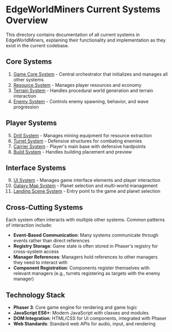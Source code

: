 # EdgeWorldMiners Current Systems Overview

This directory contains documentation of all current systems in EdgeWorldMiners, explaining their functionality and implementation as they exist in the current codebase.

## Core Systems

1. [Game Core System](01_GAME_CORE_SYSTEM.md) - Central orchestrator that initializes and manages all other systems
2. [Resource System](02_RESOURCE_SYSTEM.md) - Manages player resources and economy
3. [Terrain System](03_TERRAIN_SYSTEM.md) - Handles procedural world generation and terrain interaction
4. [Enemy System](04_ENEMY_SYSTEM.md) - Controls enemy spawning, behavior, and wave progression

## Player Systems

5. [Drill System](05_DRILL_SYSTEM.md) - Manages mining equipment for resource extraction
6. [Turret System](06_TURRET_SYSTEM.md) - Defensive structures for combating enemies
7. [Carrier System](07_CARRIER_SYSTEM.md) - Player's main base with defensive hardpoints
8. [Build System](08_BUILD_SYSTEM.md) - Handles building placement and preview

## Interface Systems

9. [UI System](09_UI_SYSTEM.md) - Manages game interface elements and player interaction
10. [Galaxy Map System](10_GALAXY_MAP_SYSTEM.md) - Planet selection and multi-world management
11. [Landing Scene System](11_LANDING_SCENE_SYSTEM.md) - Entry point to the game and planet selection

## Cross-Cutting Systems

Each system often interacts with multiple other systems. Common patterns of interaction include:

- **Event-Based Communication**: Many systems communicate through events rather than direct references
- **Registry Storage**: Game state is often stored in Phaser's registry for cross-system access
- **Manager References**: Managers hold references to other managers they need to interact with
- **Component Registration**: Components register themselves with relevant managers (e.g., turrets registering as targets with the enemy manager)

## Technology Stack

- **Phaser 3**: Core game engine for rendering and game logic
- **JavaScript ES6+**: Modern JavaScript with classes and modules
- **DOM Integration**: HTML/CSS for UI components, integrated with Phaser
- **Web Standards**: Standard web APIs for audio, input, and rendering 